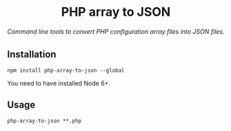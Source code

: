 <div align=center>
  <h1>PHP array to JSON</h1>
  <h6>Command line tools to convert PHP configuration array files into JSON files.</h6>
</div>

## Installation

```shell
npm install php-array-to-json --global
```

You need to have installed Node 6+.

## Usage

```shell
php-array-to-json **.php
```

